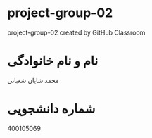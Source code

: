 # project-group-02
project-group-02 created by GitHub Classroom
# نام و نام خانوادگی
محمد شایان شعبانی
# شماره دانشجویی
400105069
